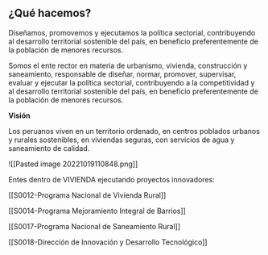 ## ¿Qué hacemos?

Diseñamos, promovemos y ejecutamos la política sectorial, contribuyendo al desarrollo territorial sostenible del país, en beneficio preferentemente de la población de menores recursos.

Somos el ente rector en materia de urbanismo, vivienda, construcción y saneamiento, responsable de diseñar, normar, promover, supervisar, evaluar y ejecutar la política sectorial, contribuyendo a la competitividad y al desarrollo territorial sostenible del país, en beneficio preferentemente de la población de menores recursos.

**Visión**

Los peruanos viven en un territorio ordenado, en centros poblados urbanos y rurales sostenibles, en viviendas seguras, con servicios de agua y saneamiento de calidad.

![[Pasted image 20221019110848.png]]

Entes dentro de VIVIENDA ejecutando proyectos innovadores:

[[S0012-Programa Nacional de Vivienda Rural]] 

[[S0014-Programa Mejoramiento Integral de Barrios]] 

[[S0017-Programa Nacional de Saneamiento Rural]]

[[S0018-Dirección de Innovación y Desarrollo Tecnológico]]